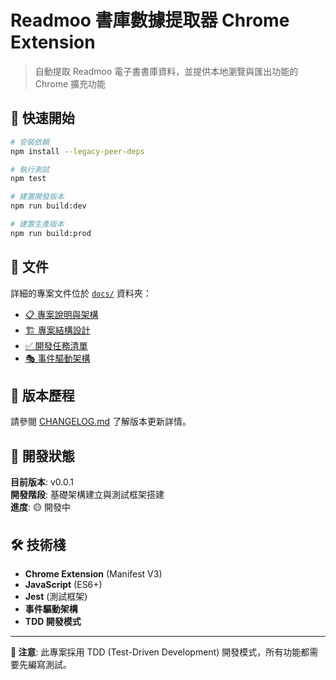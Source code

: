 # Readmoo 書庫數據提取器 Chrome Extension

> 自動提取 Readmoo 電子書書庫資料，並提供本地瀏覽與匯出功能的 Chrome 擴充功能

## 🚀 快速開始

```bash
# 安裝依賴
npm install --legacy-peer-deps

# 執行測試
npm test

# 建置開發版本
npm run build:dev

# 建置生產版本
npm run build:prod
```

## 📖 文件

詳細的專案文件位於 [`docs/`](./docs/) 資料夾：

- [📋 專案說明與架構](./docs/README.md)
- [🏗 專案結構設計](./docs/struct.md)
- [✅ 開發任務清單](./docs/todolist.md)
- [🎭 事件驅動架構](./docs/architecture/event-system.md)

## 🔄 版本歷程

請參閱 [CHANGELOG.md](./CHANGELOG.md) 了解版本更新詳情。

## 📝 開發狀態

**目前版本**: v0.0.1  
**開發階段**: 基礎架構建立與測試框架搭建  
**進度**: 🟡 開發中

## 🛠 技術棧

- **Chrome Extension** (Manifest V3)
- **JavaScript** (ES6+)
- **Jest** (測試框架)
- **事件驅動架構**
- **TDD 開發模式**

---

**📌 注意**: 此專案採用 TDD (Test-Driven Development) 開發模式，所有功能都需要先編寫測試。 